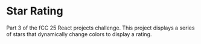 # Star Rating

Part 3 of the fCC 25 React projects challenge. This project displays a series of stars that dynamically change colors to display a rating. 